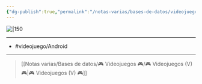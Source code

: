 ```yaml
---
{"dg-publish":true,"permalink":"/notas-varias/bases-de-datos/videojuegos/v-fruit-ninja/"}
---
```



![|150](https://images.igdb.com/igdb/image/upload/t_cover_big/co554v.jpg)

---

- #videojuego/Android 

---

> [[Notas varias/Bases de datos/🎮 Videojuegos 🎮/🎮 Videojuegos (V) 🎮\|🎮 Videojuegos (V) 🎮]]